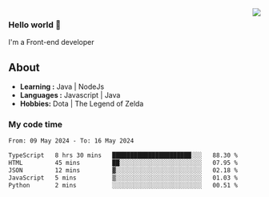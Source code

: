 <img align='right' src="https://github-readme-stats.vercel.app/api?username=jumodada&show_icons=true&theme=vue">

### Hello world 👋

I'm a Front-end developer 
    
## About
-  **Learning :** Java | NodeJs
-  **Languages :** Javascript | Java
-  **Hobbies:** Dota | The Legend of Zelda

### My code time

<!--START_SECTION:waka-->

```txt
From: 09 May 2024 - To: 16 May 2024

TypeScript   8 hrs 30 mins   ██████████████████████░░░   88.30 %
HTML         45 mins         ██░░░░░░░░░░░░░░░░░░░░░░░   07.95 %
JSON         12 mins         ▓░░░░░░░░░░░░░░░░░░░░░░░░   02.18 %
JavaScript   5 mins          ▒░░░░░░░░░░░░░░░░░░░░░░░░   01.03 %
Python       2 mins          ░░░░░░░░░░░░░░░░░░░░░░░░░   00.51 %
```

<!--END_SECTION:waka-->
